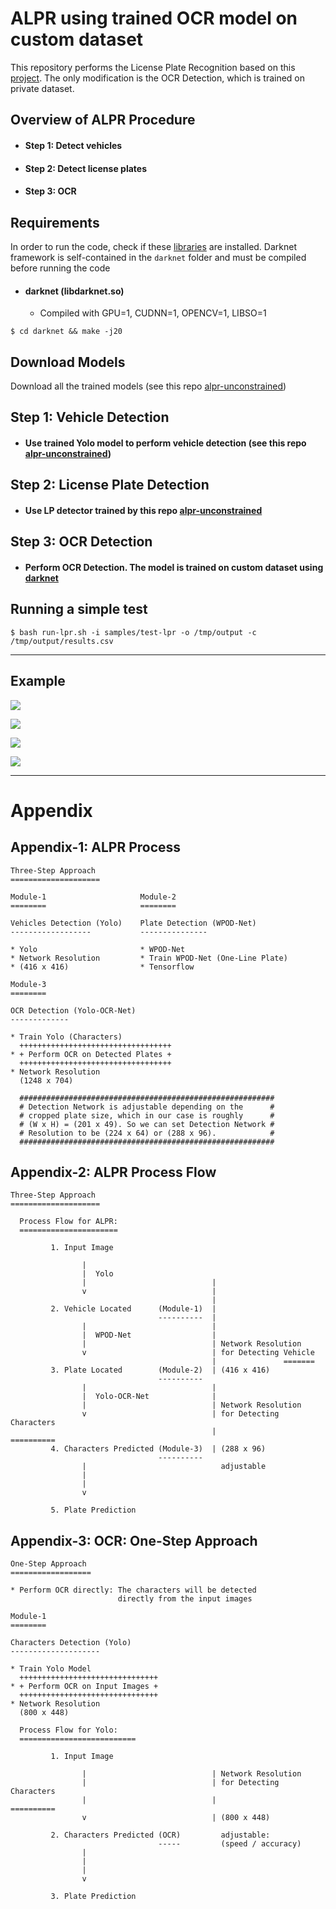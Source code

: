 # ALPR using trained OCR model on custom dataset

This repository performs the License Plate Recognition based on this [project](https://github.com/sergiomsilva/alpr-unconstrained). The only modification is the OCR Detection, which is trained on private dataset.

## Overview of ALPR Procedure

- #### Step 1: Detect vehicles
- #### Step 2: Detect license plates
- #### Step 3: OCR

## Requirements

In order to run the code, check if these [libraries](https://github.com/chenghanc/alpr-unconstrained/blob/alpr/version-alpr27) are installed. Darknet framework is self-contained in the `darknet` folder and must be compiled before running the code

- #### darknet (libdarknet.so)
    * Compiled with GPU=1, CUDNN=1, OPENCV=1, LIBSO=1

```shellscript
$ cd darknet && make -j20
```

## Download Models

Download all the trained models (see this repo [alpr-unconstrained](https://github.com/sergiomsilva/alpr-unconstrained))

## Step 1: Vehicle Detection

- #### Use trained Yolo model to perform vehicle detection (see this repo [alpr-unconstrained](https://github.com/sergiomsilva/alpr-unconstrained))

## Step 2: License Plate Detection

- #### Use LP detector trained by this repo [alpr-unconstrained](https://github.com/sergiomsilva/alpr-unconstrained)

## Step 3: OCR Detection

- #### Perform OCR Detection. The model is trained on custom dataset using [darknet](https://github.com/AlexeyAB/darknet)

## Running a simple test

```shellscript
$ bash run-lpr.sh -i samples/test-lpr -o /tmp/output -c /tmp/output/results.csv
```

---

## Example
![](output/HKPseudoo7700108_output.png)

![](output/HKPseudoo7700107_output.png)

![](output/HKPseudoo7700232_output.png)

![](output/HKPseudoo7700193_output.png)

---

# Appendix

## Appendix-1: ALPR Process

```
Three-Step Approach
====================

Module-1                     Module-2
========                     ========

Vehicles Detection (Yolo)    Plate Detection (WPOD-Net)
------------------           ---------------

* Yolo                       * WPOD-Net
* Network Resolution         * Train WPOD-Net (One-Line Plate)
* (416 x 416)                * Tensorflow 

Module-3
========

OCR Detection (Yolo-OCR-Net)
-------------

* Train Yolo (Characters)  
  ++++++++++++++++++++++++++++++++++
* + Perform OCR on Detected Plates +
  ++++++++++++++++++++++++++++++++++
* Network Resolution 
  (1248 x 704)

  #########################################################
  # Detection Network is adjustable depending on the      #
  # cropped plate size, which in our case is roughly      #
  # (W x H) = (201 x 49). So we can set Detection Network # 
  # Resolution to be (224 x 64) or (288 x 96).            #          
  #########################################################
```

## Appendix-2: ALPR Process Flow

```
Three-Step Approach
====================

  Process Flow for ALPR:
  ======================

         1. Input Image                      
                                             
                |                            
                |  Yolo                          
                |                            |
                v                            |
                                             |
         2. Vehicle Located      (Module-1)  |
                                 ----------  |
                |                            |
                |  WPOD-Net                  |
                |                            | Network Resolution
                v                            | for Detecting Vehicle             
                                             |               =======
         3. Plate Located        (Module-2)  | (416 x 416)      
                                 ----------  
                |                            |
                |  Yolo-OCR-Net              |
                |                            | Network Resolution
                v                            | for Detecting Characters
                                             |               ==========
         4. Characters Predicted (Module-3)  | (288 x 96)
                                 ----------
                |                              adjustable
                |
                |
                v

         5. Plate Prediction
```

## Appendix-3: OCR: One-Step Approach

```
One-Step Approach
==================

* Perform OCR directly: The characters will be detected 
                        directly from the input images

Module-1        
========       

Characters Detection (Yolo)
--------------------

* Train Yolo Model
  +++++++++++++++++++++++++++++++
* + Perform OCR on Input Images +
  +++++++++++++++++++++++++++++++
* Network Resolution 
  (800 x 448)

  Process Flow for Yolo:
  ==========================

         1. Input Image

                |                            | Network Resolution
                |                            | for Detecting Characters
                |                            |               ==========
                v                            | (800 x 448)

         2. Characters Predicted (OCR)         adjustable:
                                 -----         (speed / accuracy)
                |
                |
                |
                v

         3. Plate Prediction
```

